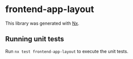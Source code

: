 # frontend-app-layout

This library was generated with [Nx](https://nx.dev).

## Running unit tests

Run `nx test frontend-app-layout` to execute the unit tests.
